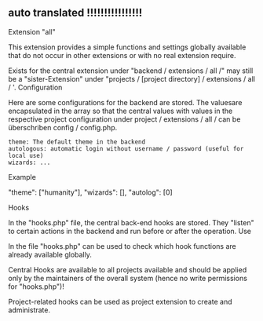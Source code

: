 
## auto translated !!!!!!!!!!!!!!!!

Extension "all"

This extension provides a simple functions and settings globally available that do not occur in other extensions or with no real extension require.

Exists for the central extension under "backend / extensions / all /" may still be a "sister-Extension" under "projects / [project directory] / extensions / all / '.
Configuration

Here are some configurations for the backend are stored. The values ​​are encapsulated in the array so that the central values ​​with values ​​in the respective project configuration under project / extensions / all / can be überschriben config / config.php.

    theme: The default theme in the backend
    autologous: automatic login without username / password (useful for local use)
    wizards: ... 

Example

 "theme": ["humanity"], "wizards": [], "autolog": [0] 

Hooks

In the "hooks.php" file, the central back-end hooks are stored. They "listen" to certain actions in the backend and run before or after the operation.
Use

In the file "hooks.php" can be used to check which hook functions are already available globally.

Central Hooks are available to all projects available and should be applied only by the maintainers of the overall system (hence no write permissions for "hooks.php")!

Project-related hooks can be used as project extension to create and administrate. 
